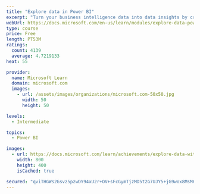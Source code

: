 ```yaml
---
title: "Explore data in Power BI"
excerpt: "Turn your business intelligence data into data insights by creating and configuring Power BI dashboards."
webUrl: https://docs.microsoft.com/en-us/learn/modules/explore-data-power-bi/
type: course
price: Free
length: PT53M
ratings:
  count: 4139
  average: 4.7219133
heat: 55

provider:
  name: Microsoft Learn
  domain: microsoft.com
  images:
    - url: /assets/images/organizations/microsoft.com-50x50.jpg
      width: 50
      height: 50

levels:
  - Intermediate

topics:
  - Power BI

images:
  - url: https://docs.microsoft.com/learn/achievements/explore-data-with-power-bi-desktop-social.png
    width: 800
    height: 400
    isCached: true

secured: "qviTHGWs2Gsvz5pzwDY94xU2r+OV+sFcGymTjzMD5t2G7UJY5+jG9wox8MsM6mOtjlB38c1u/9dodTnIHwWSu2PL7FpAz2+j1Bk/mHUamWERSaOin2h+0WbJ7pOmyWB0cGuvf6kyt+NenF2UvKbiJUJOv2z2AWYl/5JUMbTTyQNJdAriUoZ608Nj3DSdILcQnZmK5sn477FUFZ+SRMS+k1M6awO+5Glwqen1jy9lfkYvJMfT9Z6k/VBoQjfcjWCHVGwiLKku9/oWgmheohTGqMHlsFnUV2x10EZQor2caTkzhV5BvkLpRNYOeS7JdQJ9Kp93d3Ac2qrws/I94k3rR0EclQKy73ZBIu5WbAa0mEXkt9Txy3VgqcyIHaTqONC13amtdJuFqJMom+mxt5Z+5H3/Q/ebG3fE3os5YTYTrMY=;xTSvE8miaSSZGNx2Rngm/w=="
---
```


